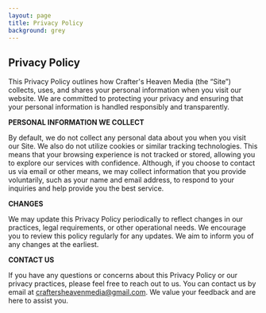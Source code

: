 ```yaml
---
layout: page
title: Privacy Policy
background: grey
---
```


<div class="col-lg-12 text-center">
	<h2 class="section-heading text-uppercase">Privacy Policy</h2>
</div>

This Privacy Policy outlines how Crafter's Heaven Media (the “Site”) collects, uses, and shares your personal information when you visit our website. We are committed to protecting your privacy and ensuring that your personal information is handled responsibly and transparently.

**PERSONAL INFORMATION WE COLLECT**

<!-- {% if site.analytics.google %}

Automatically Collected (Google Analytics):

When you visit the Site, we automatically receive information about your device from your browser, such as your IP address. As you browse the Site, we also collect information about how you interact with the Site. We refer to this automatically-collected information as “Device Information”.

We collect Device Information using cookies. “Cookies” are data files that are placed on your device. For more information about cookies and how to disable them, visit http://www.allaboutcookies.org.

We do this using Google Analytics: <https://www.google.com/intl/en/policies/privacy/>.

You can opt-out of Google Analytics here: <https://tools.google.com/dlpage/gaoptout>.

{% else %}

We do not collect any data about you or use any cookies.

{% endif %} -->

By default, we do not collect any personal data about you when you visit our Site. We also do not utilize cookies or similar tracking technologies. This means that your browsing experience is not tracked or stored, allowing you to explore our services with confidence. Although, if you choose to contact us via email or other means, we may collect information that you provide voluntarily, such as your name and email address, to respond to your inquiries and help provide you the best service.

**CHANGES**

We may update this Privacy Policy periodically to reflect changes in our practices, legal requirements, or other operational needs. We encourage you to review this policy regularly for any updates. We aim to inform you of any changes at the earliest.

**CONTACT US**

If you have any questions or concerns about this Privacy Policy or our privacy practices, please feel free to reach out to us. You can contact us by email at craftersheavenmedia@gmail.com. We value your feedback and are here to assist you.

